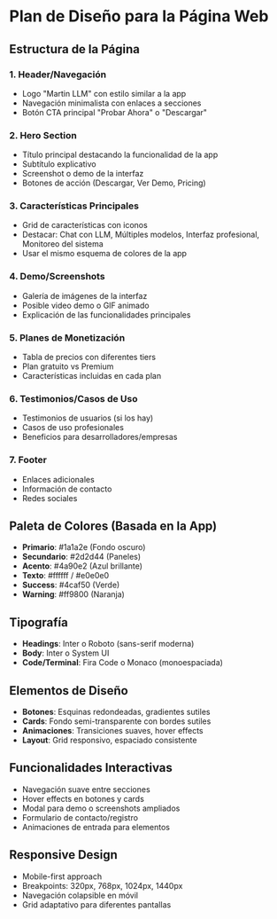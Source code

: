 # Plan de Diseño para la Página Web

## Estructura de la Página

### 1. Header/Navegación
- Logo "Martin LLM" con estilo similar a la app
- Navegación minimalista con enlaces a secciones
- Botón CTA principal "Probar Ahora" o "Descargar"

### 2. Hero Section
- Título principal destacando la funcionalidad de la app
- Subtítulo explicativo
- Screenshot o demo de la interfaz
- Botones de acción (Descargar, Ver Demo, Pricing)

### 3. Características Principales
- Grid de características con iconos
- Destacar: Chat con LLM, Múltiples modelos, Interfaz profesional, Monitoreo del sistema
- Usar el mismo esquema de colores de la app

### 4. Demo/Screenshots
- Galería de imágenes de la interfaz
- Posible video demo o GIF animado
- Explicación de las funcionalidades principales

### 5. Planes de Monetización
- Tabla de precios con diferentes tiers
- Plan gratuito vs Premium
- Características incluidas en cada plan

### 6. Testimonios/Casos de Uso
- Testimonios de usuarios (si los hay)
- Casos de uso profesionales
- Beneficios para desarrolladores/empresas

### 7. Footer
- Enlaces adicionales
- Información de contacto
- Redes sociales

## Paleta de Colores (Basada en la App)
- **Primario**: #1a1a2e (Fondo oscuro)
- **Secundario**: #2d2d44 (Paneles)
- **Acento**: #4a90e2 (Azul brillante)
- **Texto**: #ffffff / #e0e0e0
- **Success**: #4caf50 (Verde)
- **Warning**: #ff9800 (Naranja)

## Tipografía
- **Headings**: Inter o Roboto (sans-serif moderna)
- **Body**: Inter o System UI
- **Code/Terminal**: Fira Code o Monaco (monoespaciada)

## Elementos de Diseño
- **Botones**: Esquinas redondeadas, gradientes sutiles
- **Cards**: Fondo semi-transparente con bordes sutiles
- **Animaciones**: Transiciones suaves, hover effects
- **Layout**: Grid responsivo, espaciado consistente

## Funcionalidades Interactivas
- Navegación suave entre secciones
- Hover effects en botones y cards
- Modal para demo o screenshots ampliados
- Formulario de contacto/registro
- Animaciones de entrada para elementos

## Responsive Design
- Mobile-first approach
- Breakpoints: 320px, 768px, 1024px, 1440px
- Navegación colapsible en móvil
- Grid adaptativo para diferentes pantallas

